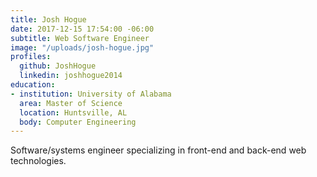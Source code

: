 ```yaml
---
title: Josh Hogue
date: 2017-12-15 17:54:00 -06:00
subtitle: Web Software Engineer
image: "/uploads/josh-hogue.jpg"
profiles:
  github: JoshHogue
  linkedin: joshhogue2014
education:
- institution: University of Alabama
  area: Master of Science
  location: Huntsville, AL
  body: Computer Engineering
---
```


Software/systems engineer specializing in front-end and back-end web technologies.